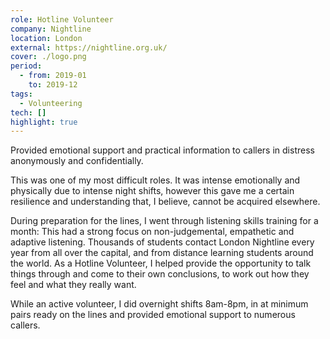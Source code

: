 ```yaml
---
role: Hotline Volunteer
company: Nightline
location: London
external: https://nightline.org.uk/
cover: ./logo.png
period:
  - from: 2019-01
    to: 2019-12
tags:
  - Volunteering
tech: []
highlight: true
---
```


Provided emotional support and practical information to callers in distress anonymously and confidentially.

<!-- end -->

This was one of my most difficult roles. It was intense emotionally and physically due to intense night shifts, however this gave me a certain resilience and understanding that, I believe, cannot be acquired elsewhere.

During preparation for the lines, I went through listening skills training for a month: This had a strong focus on non-judgemental, empathetic and adaptive listening. Thousands of students contact London Nightline every year from all over the capital, and from distance learning students around the world. As a Hotline Volunteer, I helped provide the opportunity to talk things through and come to their own conclusions, to work out how they feel and what they really want.

While an active volunteer, I did overnight shifts 8am-8pm, in at minimum pairs ready on the lines and provided emotional support to numerous callers.
